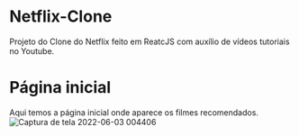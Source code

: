 # Netflix-Clone
Projeto do Clone do Netflix feito em ReatcJS com auxílio de vídeos tutoriais no Youtube.

# Página inicial 
Aqui temos a página inicial onde aparece os filmes recomendados.
![Captura de tela 2022-06-03 004406](https://user-images.githubusercontent.com/99853352/171782557-c458bcfe-334d-4765-b624-e444eb18c601.png)

